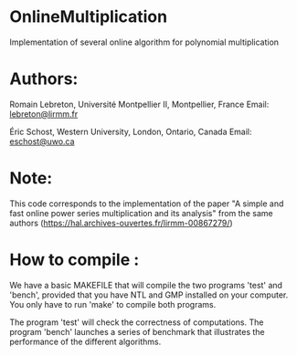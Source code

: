OnlineMultiplication
====================

Implementation of several online algorithm for polynomial multiplication

Authors:
========
Romain Lebreton, Université Montpellier II, Montpellier, France
Email: lebreton@lirmm.fr

Éric Schost, Western University, London, Ontario, Canada
Email: eschost@uwo.ca

Note:
=====
This code corresponds to the implementation of the paper "A simple and fast online power series multiplication and its analysis" from the same authors 
(https://hal.archives-ouvertes.fr/lirmm-00867279/)

How to compile :
================
We have a basic MAKEFILE that will compile the two programs 'test' and 'bench', provided that you have NTL and GMP installed on your computer.
You only have to run 'make' to compile both programs.

The program 'test' will check the correctness of computations. The program 'bench' launches a series of benchmark that illustrates the performance of the different algorithms.



